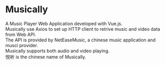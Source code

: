 # Musically
A Music Player Web Application developed with Vue.js.<br />
Musically use Axios to set up HTTP client to retrive music and video data from Web API.<br />
The API is provided by NetEaseMusic, a chinese music application and musci provider.<br />
Musically supports both audio and video playing.<br />
悦听 is the chinese name of Musically.
